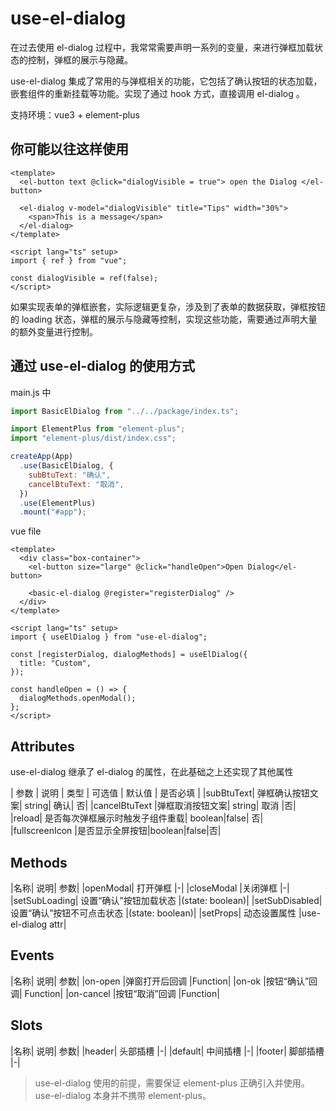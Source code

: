 # use-el-dialog

在过去使用 el-dialog 过程中，我常常需要声明一系列的变量，来进行弹框加载状态的控制，弹框的展示与隐藏。

use-el-dialog 集成了常用的与弹框相关的功能，它包括了确认按钮的状态加载，嵌套组件的重新挂载等功能。实现了通过 hook 方式，直接调用 el-dialog 。

支持环境：vue3 + element-plus

## 你可能以往这样使用 <el-dialog />

```vue
<template>
  <el-button text @click="dialogVisible = true"> open the Dialog </el-button>

  <el-dialog v-model="dialogVisible" title="Tips" width="30%">
    <span>This is a message</span>
  </el-dialog>
</template>

<script lang="ts" setup>
import { ref } from "vue";

const dialogVisible = ref(false);
</script>
```

如果实现表单的弹框嵌套，实际逻辑更复杂，涉及到了表单的数据获取，弹框按钮的 loading 状态，弹框的展示与隐藏等控制，实现这些功能，需要通过声明大量的额外变量进行控制。

## 通过 use-el-dialog 的使用方式

main.js 中

```js
import BasicElDialog from "../../package/index.ts";

import ElementPlus from "element-plus";
import "element-plus/dist/index.css";

createApp(App)
  .use(BasicElDialog, {
    subBtuText: "确认",
    cancelBtuText: "取消",
  })
  .use(ElementPlus)
  .mount("#app");
```

vue file

```vue
<template>
  <div class="box-container">
    <el-button size="large" @click="handleOpen">Open Dialog</el-button>

    <basic-el-dialog @register="registerDialog" />
  </div>
</template>

<script lang="ts" setup>
import { useElDialog } from "use-el-dialog";

const [registerDialog, dialogMethods] = useElDialog({
  title: "Custom",
});

const handleOpen = () => {
  dialogMethods.openModal();
};
</script>
```

## Attributes

use-el-dialog 继承了 el-dialog 的属性，在此基础之上还实现了其他属性

| 参数 | 说明 | 类型 | 可选值 | 默认值 | 是否必填 |
|subBtuText| 弹框确认按钮文案| string| 确认| 否|
|cancelBtuText |弹框取消按钮文案| string| 取消 |否|
|reload| 是否每次弹框展示时触发子组件重载| boolean|false| 否|
|fullscreenIcon |是否显示全屏按钮|boolean|false|否|

## Methods

|名称| 说明| 参数|
|openModal| 打开弹框 |-|
|closeModal |关闭弹框 |-|
|setSubLoading| 设置“确认”按钮加载状态 |(state: boolean)|
|setSubDisabled| 设置“确认”按钮不可点击状态 |(state: boolean)|
|setProps| 动态设置属性 |use-el-dialog attr|

## Events

|名称| 说明| 参数|
|on-open |弹窗打开后回调 |Function|
|on-ok |按钮“确认”回调| Function|
|on-cancel |按钮“取消”回调 |Function|

## Slots

|名称| 说明| 参数|
|header| 头部插槽 |-|
|default| 中间插槽 |-|
|footer| 脚部插槽 |-|

> use-el-dialog 使用的前提，需要保证 element-plus 正确引入并使用。use-el-dialog 本身并不携带 element-plus。
